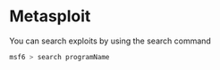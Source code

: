 # Metasploit
You can search exploits by using the search command

```sh
msf6 > search programName
```
